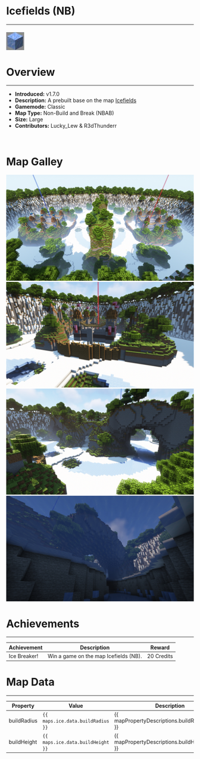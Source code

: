 <!-- replace _map_ with the actual map name -->
<!-- change gamemode type for the Map data description  -->
# Icefields (NB)

***

#### ![iceNBicon](../assets/maps/iceNB/iceNB-icon.jpg)

# Overview
***
- **Introduced:** v1.7.0
- **Description:** A prebuilt base on the map [Icefields](icefields)
- **Gamemode:** Classic
- **Map Type:** Non-Build and Break (NBAB)
- **Size:** Large
- **Contributors:** Lucky_Lew & R3dThunderr

<br />  

# Map Galley
![IceNB - Overview](../assets/maps/iceNB/icenb-overview.jpg '')
![IceNB - Base](../assets/maps/iceNB/iceNB-base.jpg '')
![IceNB - Middle](../assets/maps/iceNB/icenb-middle.jpg '')
![IceNB - Under Middle](../assets/maps/iceNB/icenb-underice.jpg '')

# Achievements
***

| Achievement | Description | Reward |
| ----- | ----- | ------ |
| Ice Breaker! | Win a game on the map Icefields (NB). | 20 Credits |



# Map Data
***

| Property | Value | Description |
| ----------- | ----------- | ------ |
| buildRadius |`{{ maps.ice.data.buildRadius }}`| {{ mapPropertyDescriptions.buildRadius.classic }} |
| buildHeight |`{{ maps.ice.data.buildHeight }}`| {{ mapPropertyDescriptions.buildHeight.classic }} |